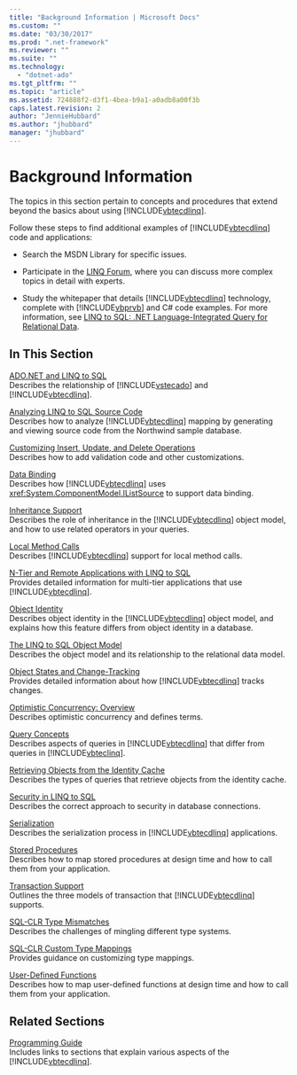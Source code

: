 ```yaml
---
title: "Background Information | Microsoft Docs"
ms.custom: ""
ms.date: "03/30/2017"
ms.prod: ".net-framework"
ms.reviewer: ""
ms.suite: ""
ms.technology: 
  - "dotnet-ado"
ms.tgt_pltfrm: ""
ms.topic: "article"
ms.assetid: 724888f2-d3f1-4bea-b9a1-a0adb8a00f3b
caps.latest.revision: 2
author: "JennieHubbard"
ms.author: "jhubbard"
manager: "jhubbard"
---
```

# Background Information
The topics in this section pertain to concepts and procedures that extend beyond the basics about using [!INCLUDE[vbtecdlinq](../../../../../../includes/vbtecdlinq-md.md)].  
  
 Follow these steps to find additional examples of [!INCLUDE[vbtecdlinq](../../../../../../includes/vbtecdlinq-md.md)] code and applications:  
  
-   Search the MSDN Library for specific issues.  
  
-   Participate in the [LINQ Forum](http://go.microsoft.com/fwlink/?LinkId=76488), where you can discuss more complex topics in detail with experts.  
  
-   Study the whitepaper that details [!INCLUDE[vbtecdlinq](../../../../../../includes/vbtecdlinq-md.md)] technology, complete with [!INCLUDE[vbprvb](../../../../../../includes/vbprvb-md.md)] and C# code examples. For more information, see [LINQ to SQL: .NET Language-Integrated Query for Relational Data](http://go.microsoft.com/fwlink/?LinkId=93205).  
  
## In This Section  
 [ADO.NET and LINQ to SQL](../../../../../../docs/framework/data/adonet/sql/linq/ado-net-and-linq-to-sql.md)  
 Describes the relationship of [!INCLUDE[vstecado](../../../../../../includes/vstecado-md.md)] and [!INCLUDE[vbtecdlinq](../../../../../../includes/vbtecdlinq-md.md)].  
  
 [Analyzing LINQ to SQL Source Code](../../../../../../docs/framework/data/adonet/sql/linq/analyzing-linq-to-sql-source-code.md)  
 Describes how to analyze [!INCLUDE[vbtecdlinq](../../../../../../includes/vbtecdlinq-md.md)] mapping by generating and viewing source code from the Northwind sample database.  
  
 [Customizing Insert, Update, and Delete Operations](../../../../../../docs/framework/data/adonet/sql/linq/customizing-insert-update-and-delete-operations.md)  
 Describes how to add validation code and other customizations.  
  
 [Data Binding](../../../../../../docs/framework/data/adonet/sql/linq/data-binding.md)  
 Describes how [!INCLUDE[vbtecdlinq](../../../../../../includes/vbtecdlinq-md.md)] uses <xref:System.ComponentModel.IListSource> to support data binding.  
  
 [Inheritance Support](../../../../../../docs/framework/data/adonet/sql/linq/inheritance-support.md)  
 Describes the role of inheritance in the [!INCLUDE[vbtecdlinq](../../../../../../includes/vbtecdlinq-md.md)] object model, and how to use related operators in your queries.  
  
 [Local Method Calls](../../../../../../docs/framework/data/adonet/sql/linq/local-method-calls.md)  
 Describes [!INCLUDE[vbtecdlinq](../../../../../../includes/vbtecdlinq-md.md)] support for local method calls.  
  
 [N-Tier and Remote Applications with LINQ to SQL](../../../../../../docs/framework/data/adonet/sql/linq/n-tier-and-remote-applications-with-linq-to-sql.md)  
 Provides detailed information for multi-tier applications that use [!INCLUDE[vbtecdlinq](../../../../../../includes/vbtecdlinq-md.md)].  
  
 [Object Identity](../../../../../../docs/framework/data/adonet/sql/linq/object-identity.md)  
 Describes object identity in the [!INCLUDE[vbtecdlinq](../../../../../../includes/vbtecdlinq-md.md)] object model, and explains how this feature differs from object identity in a database.  
  
 [The LINQ to SQL Object Model](../../../../../../docs/framework/data/adonet/sql/linq/the-linq-to-sql-object-model.md)  
 Describes the object model and its relationship to the relational data model.  
  
 [Object States and Change-Tracking](../../../../../../docs/framework/data/adonet/sql/linq/object-states-and-change-tracking.md)  
 Provides detailed information about how [!INCLUDE[vbtecdlinq](../../../../../../includes/vbtecdlinq-md.md)] tracks changes.  
  
 [Optimistic Concurrency: Overview](../../../../../../docs/framework/data/adonet/sql/linq/optimistic-concurrency-overview.md)  
 Describes optimistic concurrency and defines terms.  
  
 [Query Concepts](../../../../../../docs/framework/data/adonet/sql/linq/query-concepts.md)  
 Describes aspects of queries in [!INCLUDE[vbtecdlinq](../../../../../../includes/vbtecdlinq-md.md)] that differ from queries in [!INCLUDE[vbteclinq](../../../../../../includes/vbteclinq-md.md)].  
  
 [Retrieving Objects from the Identity Cache](../../../../../../docs/framework/data/adonet/sql/linq/retrieving-objects-from-the-identity-cache.md)  
 Describes the types of queries that retrieve objects from the identity cache.  
  
 [Security in LINQ to SQL](../../../../../../docs/framework/data/adonet/sql/linq/security-in-linq-to-sql.md)  
 Describes the correct approach to security in database connections.  
  
 [Serialization](../../../../../../docs/framework/data/adonet/sql/linq/serialization.md)  
 Describes the serialization process in [!INCLUDE[vbtecdlinq](../../../../../../includes/vbtecdlinq-md.md)] applications.  
  
 [Stored Procedures](../../../../../../docs/framework/data/adonet/sql/linq/stored-procedures.md)  
 Describes how to map stored procedures at design time and how to call them from your application.  
  
 [Transaction Support](../../../../../../docs/framework/data/adonet/sql/linq/transaction-support.md)  
 Outlines the three models of transaction that [!INCLUDE[vbtecdlinq](../../../../../../includes/vbtecdlinq-md.md)] supports.  
  
 [SQL-CLR Type Mismatches](../../../../../../docs/framework/data/adonet/sql/linq/sql-clr-type-mismatches.md)  
 Describes the challenges of mingling different type systems.  
  
 [SQL-CLR Custom Type Mappings](../../../../../../docs/framework/data/adonet/sql/linq/sql-clr-custom-type-mappings.md)  
 Provides guidance on customizing type mappings.  
  
 [User-Defined Functions](../../../../../../docs/framework/data/adonet/sql/linq/user-defined-functions.md)  
 Describes how to map user-defined functions at design time and how to call them from your application.  
  
## Related Sections  
 [Programming Guide](../../../../../../docs/framework/data/adonet/sql/linq/programming-guide.md)  
 Includes links to sections that explain various aspects of the [!INCLUDE[vbtecdlinq](../../../../../../includes/vbtecdlinq-md.md)].
